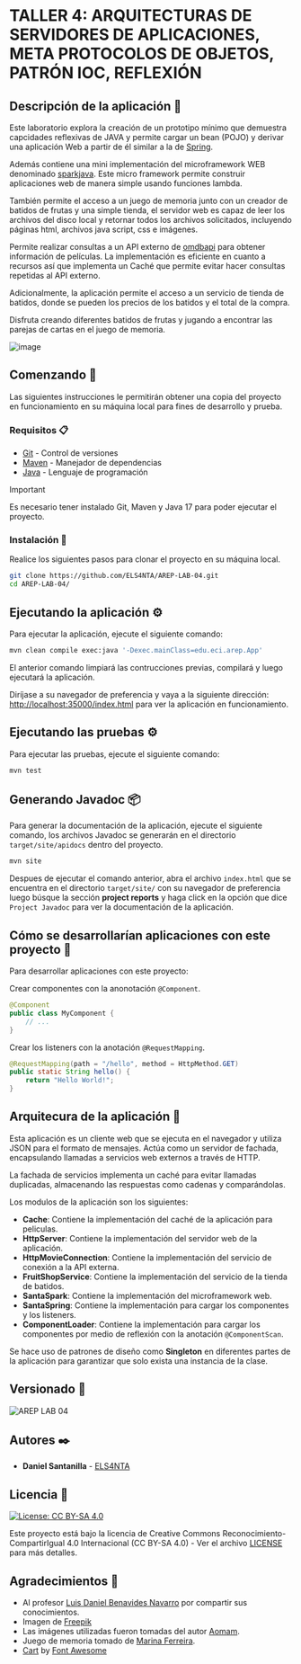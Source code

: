 # TALLER 4: ARQUITECTURAS DE SERVIDORES DE APLICACIONES, META PROTOCOLOS DE OBJETOS, PATRÓN IOC, REFLEXIÓN

## Descripción de la aplicación 📖

Este laboratorio explora la creación de un prototipo mínimo que demuestra capcidades reflexivas de JAVA y permite cargar un bean (POJO) y derivar una aplicación Web a partir de él similar a la de [Spring](https://spring.io/guides/gs/spring-boot).

Además contiene una mini implementación del microframework WEB denominado [sparkjava](https://sparkjava.com/). Este micro framework permite construir aplicaciones web de manera simple usando funciones lambda.

También permite el acceso a un juego de memoria junto con un creador de batidos de frutas y una simple tienda, el servidor web es capaz de leer los archivos del disco local y retornar todos los archivos solicitados, incluyendo páginas html, archivos java script, css e imágenes.

Permite realizar consultas a un API externo de [omdbapi](https://www.omdbapi.com/) para obtener información de películas. La implementación es eficiente en cuanto a recursos así que implementa un Caché que permite evitar hacer consultas repetidas al API externo.

Adicionalmente, la aplicación permite el acceso a un servicio de tienda de batidos, donde se pueden los precios de los batidos y el total de la compra.

Disfruta creando diferentes batidos de frutas y jugando a encontrar las parejas de cartas en el juego de memoria.

![image](https://github.com/ELS4NTA/AREP-LAB-04/assets/99996670/dd58723e-9a2d-49e3-8548-2c8d7acac704)

## Comenzando 🚀

Las siguientes instrucciones le permitirán obtener una copia del proyecto en funcionamiento en su máquina local para fines de desarrollo y prueba.

### Requisitos 📋

* [Git](https://git-scm.com/) - Control de versiones
* [Maven](https://maven.apache.org/) - Manejador de dependencias
* [Java](https://www.oracle.com/java/technologies/downloads/#java17) - Lenguaje de programación

> [!IMPORTANT]
> Es necesario tener instalado Git, Maven y Java 17 para poder ejecutar el proyecto.

### Instalación 🔧

Realice los siguientes pasos para clonar el proyecto en su máquina local.

```bash
git clone https://github.com/ELS4NTA/AREP-LAB-04.git
cd AREP-LAB-04/

```

## Ejecutando la aplicación ⚙️

Para ejecutar la aplicación, ejecute el siguiente comando:

```bash
mvn clean compile exec:java '-Dexec.mainClass=edu.eci.arep.App'

```

El anterior comando limpiará las contrucciones previas, compilará y luego ejecutará la aplicación.

Diríjase a su navegador de preferencia y vaya a la siguiente dirección: [http://localhost:35000/index.html](http://localhost:35000/index.html) para ver la aplicación en funcionamiento.

## Ejecutando las pruebas ⚙️

Para ejecutar las pruebas, ejecute el siguiente comando:

```bash
mvn test

```

## Generando Javadoc 📦

Para generar la documentación de la aplicación, ejecute el siguiente comando, los archivos Javadoc se generarán en el directorio `target/site/apidocs` dentro del proyecto.

```bash
mvn site

```

Despues de ejecutar el comando anterior, abra el archivo `index.html` que se encuentra en el directorio `target/site/` con su navegador de preferencia luego búsque la sección **project reports** y haga click en la opción que dice `Project Javadoc` para ver la documentación de la aplicación.

## Cómo se desarrollarían aplicaciones con este proyecto 🧩

Para desarrollar aplicaciones con este proyecto:

Crear componentes con la anonotación `@Component`.

```java
@Component
public class MyComponent {
    // ...
}
```

Crear los listeners con la anotación `@RequestMapping`.

```java
@RequestMapping(path = "/hello", method = HttpMethod.GET)
public static String hello() {
    return "Hello World!";
}
```

## Arquitecura de la aplicación 📐

Esta aplicación es un cliente web que se ejecuta en el navegador y utiliza JSON para el formato de mensajes. Actúa como un servidor de fachada, encapsulando llamadas a servicios web externos a través de HTTP.

La fachada de servicios implementa un caché para evitar llamadas duplicadas, almacenando las respuestas como cadenas y comparándolas.

Los modulos de la aplicación son los siguientes:

* **Cache**: Contiene la implementación del caché de la aplicación para peliculas.
* **HttpServer**: Contiene la implementación del servidor web de la aplicación.
* **HttpMovieConnection**: Contiene la implementación del servicio de conexión a la API externa.
* **FruitShopService**: Contiene la implementación del servicio de la tienda de batidos.
* **SantaSpark**: Contiene la implementación del microframework web.
* **SantaSpring**: Contiene la implementación para cargar los componentes y los listeners.
* **ComponentLoader**: Contiene la implementación para cargar los componentes por medio de reflexión con la anotación `@ComponentScan`.

Se hace uso de patrones de diseño como **Singleton** en diferentes partes de la aplicación para garantizar que solo exista una instancia de la clase.

## Versionado 📌

  ![AREP LAB 04](https://img.shields.io/badge/AREP_LAB_04-v1.0.0-blue)

## Autores ✒️

* **Daniel Santanilla** - [ELS4NTA](https://github.com/ELS4NTA)

## Licencia 📄

[![License: CC BY-SA 4.0](https://licensebuttons.net/l/by-sa/4.0/88x31.png)](https://creativecommons.org/licenses/by-sa/4.0/)

Este proyecto está bajo la licencia de Creative Commons Reconocimiento-CompartirIgual 4.0 Internacional (CC BY-SA 4.0) - Ver el archivo [LICENSE](LICENSE) para más detalles.

## Agradecimientos 🎁

* Al profesor [Luis Daniel Benavides Navarro](https://ldbn.is.escuelaing.edu.co/) por compartir sus conocimientos.
* Imagen de [Freepik](https://www.freepik.es/vector-gratis/fondo-frutas-diseno-plano-realista_36837337.htm#query=Fondo%20naranja%20con%20variedad%20de%20frutas%20y%20envases%20en%20dise%C3%B1o%20plano&position=3&from_view=search&track=ais&uuid=fe5c8865-b622-4dce-931a-1c68eb78156f)
* Las imágenes utilizadas fueron tomadas del autor [Aomam](https://iconscout.com/contributors/aomam).
* Juego de memoria tomado de [Marina Ferreira](https://github.com/marina-ferreira).
* [Cart](https://iconscout.com/icons/cart) by [Font Awesome](https://iconscout.com/contributors/font-awesome)
